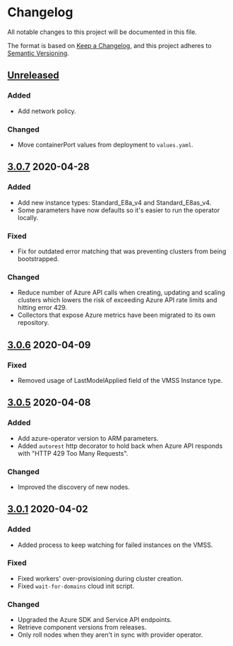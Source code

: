 # Changelog

All notable changes to this project will be documented in this file.

The format is based on [Keep a Changelog](https://keepachangelog.com/en/1.0.0/),
and this project adheres to [Semantic Versioning](https://semver.org/spec/v2.0.0.html).



## [Unreleased]

### Added

- Add network policy.

### Changed

- Move containerPort values from deployment to `values.yaml`.

## [3.0.7] 2020-04-28

### Added

- Add new instance types: Standard_E8a_v4 and Standard_E8as_v4.
- Some parameters have now defaults so it's easier to run the operator locally.

### Fixed

- Fix for outdated error matching that was preventing clusters from being bootstrapped.

### Changed

- Reduce number of Azure API calls when creating, updating and scaling clusters which lowers the risk of exceeding Azure API rate limits and hitting error 429.
- Collectors that expose Azure metrics have been migrated to its own repository.


## [3.0.6] 2020-04-09

### Fixed

- Removed usage of LastModelApplied field of the VMSS Instance type.



## [3.0.5] 2020-04-08

### Added

- Add azure-operator version to ARM parameters.
- Added `autorest` http decorator to hold back when Azure API responds with "HTTP 429 Too Many Requests".

### Changed

- Improved the discovery of new nodes.



## [3.0.1] 2020-04-02

### Added

- Added process to keep watching for failed instances on the VMSS.

### Fixed

- Fixed workers' over-provisioning during cluster creation.
- Fixed `wait-for-domains` cloud init script.

### Changed

- Upgraded the Azure SDK and Service API endpoints.
- Retrieve component versions from releases.
- Only roll nodes when they aren't in sync with provider operator.



[Unreleased]: https://github.com/giantswarm/aws-operator/compare/v3.0.7...HEAD

[3.0.7]: https://github.com/giantswarm/aws-operator/compare/v3.0.6...v3.0.7
[3.0.6]: https://github.com/giantswarm/aws-operator/compare/v3.0.5...v3.0.6
[3.0.5]: https://github.com/giantswarm/aws-operator/compare/v3.0.1...v3.0.5
[3.0.1]: https://github.com/giantswarm/aws-operator/compare/v1.0.0...v3.0.1

[1.0.0]: https://github.com/giantswarm/aws-operator/releases/tag/v1.0.0
